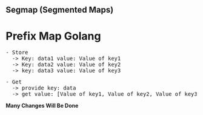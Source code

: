## Segmap (Segmented Maps)
# Prefix Map Golang

<pre>
- Store
  -> Key: data1 value: Value of key1
  -> Key: data2 value: Value of key2
  -> key: data3 value: Value of key3
</pre>

<pre>
- Get
  -> provide key: data 
  -> get value: [Value of key1, Value of key2, Value of key3]
</pre>

**Many Changes Will Be Done**

